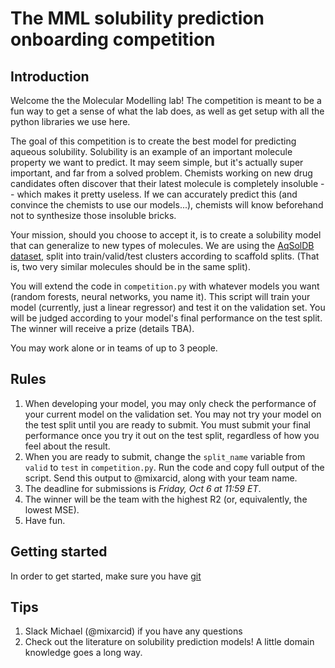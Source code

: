 # The MML solubility prediction onboarding competition

## Introduction

Welcome the the Molecular Modelling lab! The competition is meant to be a fun way to get a sense of what the lab does, as well as get setup with all the python libraries we use here.

The goal of this competition is to create the best model for predicting aqueous solubility. Solubility is an example of an important molecule property we want to predict. It may seem simple, but it's actually super important, and far from a solved problem. Chemists working on new drug candidates often discover that their latest molecule is completely insoluble -- which makes it pretty useless. If we can accurately predict this (and convince the chemists to use our models...), chemists will know beforehand not to synthesize those insoluble bricks.

Your mission, should you choose to accept it, is to create a solubility model that can generalize to new types of molecules. We are using the [AqSolDB dataset](https://www.nature.com/articles/s41597-019-0151-1), split into train/valid/test clusters according to scaffold splits. (That is, two very similar molecules should be in the same split).

You will extend the code in `competition.py` with whatever models you want (random forests, neural networks, you name it). This script will train your model (currently, just a linear regressor) and test it on the validation set. You will be judged according to your model's final performance on the test split. The winner will receive a prize (details TBA).

You may work alone or in teams of up to 3 people.

## Rules

1. When developing your model, you may only check the performance of your current model on the validation set. You may not try your model on the test split until you are ready to submit. You must submit your final performance once you try it out on the test split, regardless of how you feel about the result.
2. When you are ready to submit, change the `split_name` variable from `valid` to `test` in `competition.py`. Run the code and copy full output of the script. Send this output to @mixarcid, along with your team name.
3. The deadline for submissions is *Friday, Oct 6 at 11:59 ET*.
4. The winner will be the team with the highest R2 (or, equivalently, the lowest MSE).
5. Have fun.

## Getting started

In order to get started, make sure you have [git](https://git-scm.com/book/en/v2/Getting-Started-Installing-Git)

## Tips

1. Slack Michael (@mixarcid) if you have any questions
2. Check out the literature on solubility prediction models! A little domain knowledge goes a long way.
